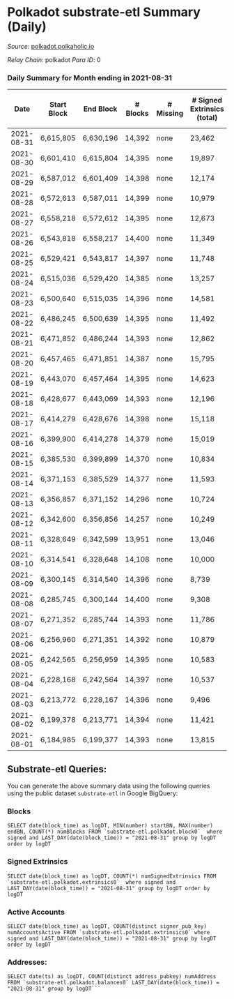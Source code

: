 # Polkadot substrate-etl Summary (Daily)

_Source_: [polkadot.polkaholic.io](https://polkadot.polkaholic.io)

*Relay Chain*: polkadot
*Para ID*: 0



### Daily Summary for Month ending in 2021-08-31


| Date | Start Block | End Block | # Blocks | # Missing | # Signed Extrinsics (total) | # Active Accounts | # Addresses with Balances | # Events | # Transfers | # XCM Transfers In | # XCM Transfers Out |
| ---- | ----------- | --------- | -------- | --------- | --------------------------- | ----------------- | ------------------------- | -------- | ----------- | ------------------ | ------------------- |
| 2021-08-31 | 6,615,805 | 6,630,196 | 14,392 | none | 23,462 |  | 466,153 | 168,546 | 24,716 ($712,036,865) |   |   |
| 2021-08-30 | 6,601,410 | 6,615,804 | 14,395 | none | 19,897 |  |  | 152,851 | 21,407 ($303,564,519) |   |   |
| 2021-08-29 | 6,587,012 | 6,601,409 | 14,398 | none | 12,174 | 6,588 |  | 101,456 | 11,682 ($103,430,143) |   |   |
| 2021-08-28 | 6,572,613 | 6,587,011 | 14,399 | none | 10,979 |  |  | 93,474 | 10,392 ($133,566,072) |   |   |
| 2021-08-27 | 6,558,218 | 6,572,612 | 14,395 | none | 12,673 | 5,526 |  | 105,180 | 12,395 ($620,143,577) |   |   |
| 2021-08-26 | 6,543,818 | 6,558,217 | 14,400 | none | 11,349 | 5,295 |  | 98,196 | 11,243 ($255,559,784) |   |   |
| 2021-08-25 | 6,529,421 | 6,543,817 | 14,397 | none | 11,748 | 5,456 |  | 99,125 | 11,741 ($175,532,934) |   |   |
| 2021-08-24 | 6,515,036 | 6,529,420 | 14,385 | none | 13,257 | 6,305 |  | 110,943 | 13,511 ($266,012,823) |   |   |
| 2021-08-23 | 6,500,640 | 6,515,035 | 14,396 | none | 14,581 | 7,214 |  | 119,764 | 14,827 ($399,145,394) |   |   |
| 2021-08-22 | 6,486,245 | 6,500,639 | 14,395 | none | 11,492 | 5,457 |  | 100,107 | 11,881 ($223,249,224) |   |   |
| 2021-08-21 | 6,471,852 | 6,486,244 | 14,393 | none | 12,862 | 6,244 |  | 106,165 | 13,142 ($212,090,500) |   |   |
| 2021-08-20 | 6,457,465 | 6,471,851 | 14,387 | none | 15,795 | 7,792 |  | 126,886 | 16,778 ($965,547,839) |   |   |
| 2021-08-19 | 6,443,070 | 6,457,464 | 14,395 | none | 14,623 | 7,966 |  | 113,837 | 14,670 ($236,390,801) |   |   |
| 2021-08-18 | 6,428,677 | 6,443,069 | 14,393 | none | 12,196 | 5,325 |  | 99,806 | 12,349 ($374,669,730) |   |   |
| 2021-08-17 | 6,414,279 | 6,428,676 | 14,398 | none | 15,118 | 6,737 |  | 122,068 | 14,787 ($427,985,227) |   |   |
| 2021-08-16 | 6,399,900 | 6,414,278 | 14,379 | none | 15,019 | 6,756 |  | 119,315 | 15,151 ($407,327,476) |   |   |
| 2021-08-15 | 6,385,530 | 6,399,899 | 14,370 | none | 10,834 | 4,852 |  | 97,885 | 10,466 ($156,912,515) |   |   |
| 2021-08-14 | 6,371,153 | 6,385,529 | 14,377 | none | 11,593 | 5,384 |  | 97,444 | 11,458 ($154,122,983) |   |   |
| 2021-08-13 | 6,356,857 | 6,371,152 | 14,296 | none | 10,724 | 4,977 |  | 93,842 | 10,309 ($194,442,158) |   |   |
| 2021-08-12 | 6,342,600 | 6,356,856 | 14,257 | none | 10,249 | 4,856 |  | 93,085 | 10,276 ($244,785,640) |   |   |
| 2021-08-11 | 6,328,649 | 6,342,599 | 13,951 | none | 13,046 | 5,948 |  | 107,869 | 13,155 ($500,040,644) |   |   |
| 2021-08-10 | 6,314,541 | 6,328,648 | 14,108 | none | 10,000 | 4,654 |  | 91,314 | 9,447 ($328,196,011) |   |   |
| 2021-08-09 | 6,300,145 | 6,314,540 | 14,396 | none | 8,739 | 3,953 |  | 85,267 | 8,468 ($148,162,107) |   |   |
| 2021-08-08 | 6,285,745 | 6,300,144 | 14,400 | none | 9,308 | 4,134 |  | 86,841 | 9,000 ($234,462,997) |   |   |
| 2021-08-07 | 6,271,352 | 6,285,744 | 14,393 | none | 11,786 | 5,213 |  | 103,308 | 11,748 ($214,765,583) |   |   |
| 2021-08-06 | 6,256,960 | 6,271,351 | 14,392 | none | 10,879 | 4,668 |  | 96,103 | 10,550 ($246,203,740) |   |   |
| 2021-08-05 | 6,242,565 | 6,256,959 | 14,395 | none | 10,583 | 4,461 |  | 94,091 | 9,820 ($244,181,575) |   |   |
| 2021-08-04 | 6,228,168 | 6,242,564 | 14,397 | none | 10,537 | 4,766 |  | 96,583 | 10,773 ($285,767,315) |   |   |
| 2021-08-03 | 6,213,772 | 6,228,167 | 14,396 | none | 9,496 | 4,465 |  | 90,870 | 10,532 ($363,351,623) |   |   |
| 2021-08-02 | 6,199,378 | 6,213,771 | 14,394 | none | 11,421 | 5,328 |  | 103,737 | 12,384 ($352,154,587) |   |   |
| 2021-08-01 | 6,184,985 | 6,199,377 | 14,393 | none | 13,815 | 6,054 |  | 113,106 | 15,009 ($415,113,958) |   |   |

## Substrate-etl Queries:
You can generate the above summary data using the following queries using the public dataset `substrate-etl` in Google BigQuery:


### Blocks
```
SELECT date(block_time) as logDT, MIN(number) startBN, MAX(number) endBN, COUNT(*) numBlocks FROM `substrate-etl.polkadot.block0`  where signed and LAST_DAY(date(block_time)) = "2021-08-31" group by logDT order by logDT
```


### Signed Extrinsics
```
SELECT date(block_time) as logDT, COUNT(*) numSignedExtrinsics FROM `substrate-etl.polkadot.extrinsics0`  where signed and LAST_DAY(date(block_time)) = "2021-08-31" group by logDT order by logDT
```


### Active Accounts
```
SELECT date(block_time) as logDT, COUNT(distinct signer_pub_key) numAccountsActive FROM `substrate-etl.polkadot.extrinsics0` where signed and LAST_DAY(date(block_time)) = "2021-08-31" group by logDT order by logDT
```


### Addresses:
```
SELECT date(ts) as logDT, COUNT(distinct address_pubkey) numAddress FROM `substrate-etl.polkadot.balances0` LAST_DAY(date(block_time)) = "2021-08-31" group by logDT```

